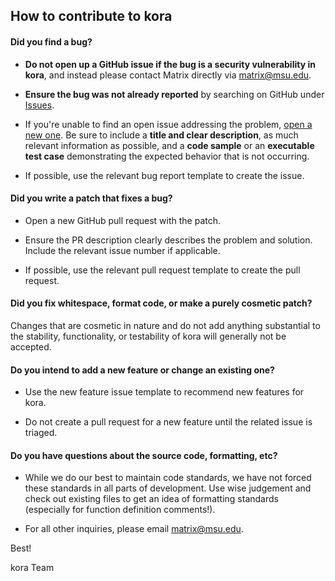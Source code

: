 ## How to contribute to kora

#### **Did you find a bug?**

* **Do not open up a GitHub issue if the bug is a security vulnerability
  in kora**, and instead please contact Matrix directly via matrix@msu.edu.

* **Ensure the bug was not already reported** by searching on GitHub under [Issues](https://github.com/matrix-msu/kora/issues).

* If you're unable to find an open issue addressing the problem, [open a new one](https://github.com/matrix-msu/kora/issues/new). Be sure to include a **title and clear description**, as much relevant information as possible, and a **code sample** or an **executable test case** demonstrating the expected behavior that is not occurring.

* If possible, use the relevant bug report template to create the issue.

#### **Did you write a patch that fixes a bug?**

* Open a new GitHub pull request with the patch.

* Ensure the PR description clearly describes the problem and solution. Include the relevant issue number if applicable.

* If possible, use the relevant pull request template to create the pull request.

#### **Did you fix whitespace, format code, or make a purely cosmetic patch?**

Changes that are cosmetic in nature and do not add anything substantial to the stability, functionality, or testability of kora will generally not be accepted.

#### **Do you intend to add a new feature or change an existing one?**

* Use the new feature issue template to recommend new features for kora.

* Do not create a pull request for a new feature until the related issue is triaged.

#### **Do you have questions about the source code, formatting, etc?**

* While we do our best to maintain code standards, we have not forced these standards in all parts of development. Use wise judgement and check out existing files to get an idea of formatting standards (especially for function definition comments!).

* For all other inquiries, please email matrix@msu.edu.

Best!

kora Team
